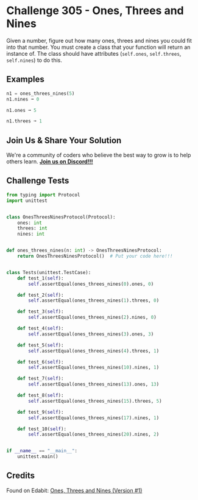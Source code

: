 # Challenge 305 - Ones, Threes and Nines

Given a number, figure out how many ones, threes and nines you could fit into that number. You must create a class that your function will return an instance of. The class should have attributes (`self.ones`, `self.threes`, `self.nines`) to do this.

## Examples
```python
n1 = ones_threes_nines(5)
n1.nines ➞ 0

n1.ones ➞ 5

n1.threes ➞ 1
```
## Join Us & Share Your Solution

We're a community of coders who believe the best way to grow is to help others learn. **[Join us on Discord!!!]("https"://discord.gg/sfHykntuGy)**

## Challenge Tests
```python
from typing import Protocol
import unittest


class OnesThreesNinesProtocol(Protocol):
    ones: int
    threes: int
    nines: int


def ones_threes_nines(n: int) -> OnesThreesNinesProtocol:
    return OnesThreesNinesProtocol()  # Put your code here!!!


class Tests(unittest.TestCase):
    def test_1(self):
        self.assertEqual(ones_threes_nines(0).ones, 0)

    def test_2(self):
        self.assertEqual(ones_threes_nines(1).threes, 0)

    def test_3(self):
        self.assertEqual(ones_threes_nines(2).nines, 0)

    def test_4(self):
        self.assertEqual(ones_threes_nines(3).ones, 3)

    def test_5(self):
        self.assertEqual(ones_threes_nines(4).threes, 1)

    def test_6(self):
        self.assertEqual(ones_threes_nines(10).nines, 1)

    def test_7(self):
        self.assertEqual(ones_threes_nines(13).ones, 13)

    def test_8(self):
        self.assertEqual(ones_threes_nines(15).threes, 5)

    def test_9(self):
        self.assertEqual(ones_threes_nines(17).nines, 1)

    def test_10(self):
        self.assertEqual(ones_threes_nines(20).nines, 2)


if __name__ == "__main__":
    unittest.main()
```
## Credits

Found on Edabit: [Ones, Threes and Nines (Version #1)](https://edabit.com/challenge/X6xZ2EaqqQbGF7Bwv)
